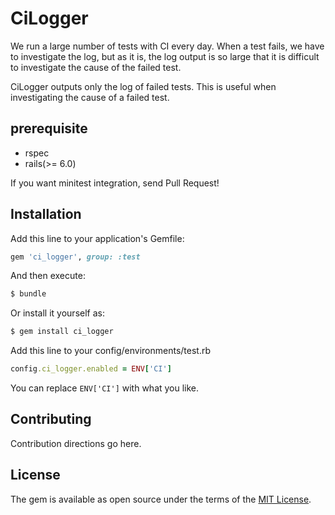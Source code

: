 # CiLogger

We run a large number of tests with CI every day. When a test fails, we have to investigate the log, but as it is, the log output is so large that it is difficult to investigate the cause of the failed test.

CiLogger outputs only the log of failed tests. This is useful when investigating the cause of a failed test.

## prerequisite

- rspec
- rails(>= 6.0)

If you want minitest integration, send Pull Request! 

## Installation

Add this line to your application's Gemfile:

```ruby
gem 'ci_logger', group: :test
```

And then execute:
```bash
$ bundle
```

Or install it yourself as:
```bash
$ gem install ci_logger
```

Add this line to your config/environments/test.rb

```ruby
config.ci_logger.enabled = ENV['CI']
```

You can replace `ENV['CI']` with what you like.

## Contributing
Contribution directions go here.

## License
The gem is available as open source under the terms of the [MIT License](https://opensource.org/licenses/MIT).
